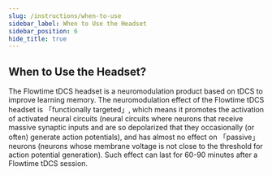 ```yaml
---
slug: /instructions/when-to-use
sidebar_label: When to Use the Headset
sidebar_position: 6
hide_title: true
---
```

## When to Use the Headset?
The Flowtime tDCS headset is a neuromodulation product based on tDCS to improve learning memory. The neuromodulation effect of the Flowtime tDCS headset is 「functionally targeted」, which means it promotes the activation of activated neural circuits (neural circuits where neurons that receive massive synaptic inputs and are so depolarized that they occasionally (or often) generate action potentials), and has almost no effect on  「passive」 neurons (neurons whose membrane voltage is not close to the threshold for action potential generation). Such effect can last for 60-90 minutes after a Flowtime tDCS session. 
